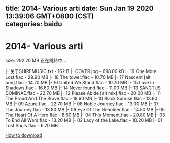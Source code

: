 
title: 2014- Various arti
date: Sun Jan 19 2020 13:39:06 GMT+0800 (CST)    
categories: baidu
---

# 2014- Various arti
size: 292.70 MB
 正在跳转中...
 
|- 关于SHIREMUSIC.txt - 162 B
|- COVER.jpg - 698.00 kB
|- 19 One More Lost.flac - 29.90 MB
|- 18 The tower.flac - 10.70 MB
|- 17 Nascent [alt one].flac - 14.70 MB
|- 16 United We Stand.flac - 10.70 MB
|- 15 Love In Shadows.flac - 16.60 MB
|- 14 Never found.flac - 11.00 MB
|- 13 SANCTUS DOMINAE.flac - 22.70 MB
|- 12 Please Abide [alt mix].flac - 20.00 MB
|- 11 The Proud And The Brave.flac - 18.60 MB
|- 10 Black Sunrise.flac - 13.60 MB
|- 09 Azure.flac - 22.70 MB
|- 08 Noble Journey.flac - 13.00 MB
|- 07 The Journey.flac - 13.80 MB
|- 06 Eye Of The Beholder.flac - 14.50 MB
|- 05 The Heart Of A Hero.flac - 8.60 MB
|- 04 This Moment.flac - 20.80 MB
|- 03 To End All Wars.flac - 13.20 MB
|- 02 Lady of the Lake.flac - 10.20 MB
|- 01 Lost Souls.flac - 6.70 MB

[How to download](https://bpcam.bemobtrk.com/go/2ceec3aa-1ca2-46d6-b9ff-aaa5c184517c?jno=238)
